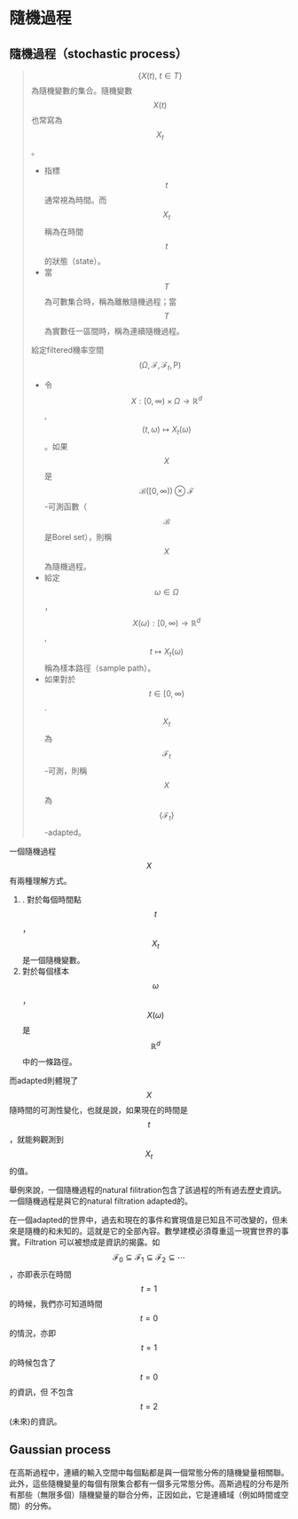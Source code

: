 # 隨機過程

## 隨機過程（stochastic process）

> $$\{X(t),  \ t \in T\}$$為隨機變數的集合。隨機變數$$X(t)$$也常寫為$$X_t$$。
>
> * 指標$$t$$通常視為時間。而$$X_t$$稱為在時間$$t$$的狀態（state）。
> * 當$$T$$為可數集合時，稱為離散隨機過程；當$$T$$為實數任一區間時，稱為連續隨機過程。
>
> 給定filtered機率空間$$(\Omega, \mathcal{F}, \mathcal{F}_t, \mathrm{P})$$
>
> * 令$$X: [0, \infty) \times \Omega \rightarrow \mathbb{R}^d$$, $$(t, \omega) \mapsto X_t(\omega)$$。如果$$X$$是$$\mathcal{B}([0, \infty)) \otimes \mathcal{F}$$-可測函數（$$\mathcal{B}$$是Borel set），則稱$$X$$為隨機過程。
> * 給定$$\omega \in \Omega$$，$$X(\omega): [0, \infty) \rightarrow \mathbb{R}^d$$, $$t \mapsto X_t(\omega)$$稱為樣本路徑（sample path）。
> * 如果對於$$t \in [0, \infty)$$. $$X_t$$為$$\mathcal{F}_t$$-可測，則稱$$X$$為$$\{\mathcal{F}_t\}$$-adapted。

一個隨機過程 $$X$$有兩種理解方式。

1. . 對於每個時間點$$t$$，$$X_t$$是一個隨機變數。
2. 對於每個樣本$$\omega$$，$$X(\omega)$$是$$\mathbb{R}^d$$中的一條路徑。

而adapted則體現了$$X$$隨時間的可測性變化，也就是說，如果現在的時間是$$t$$ ，就能夠觀測到$$X_t$$的值。

舉例來說，一個隨機過程的natural filitration包含了該過程的所有過去歷史資訊。一個隨機過程是與它的natural filtration adapted的。

在一個adapted的世界中，過去和現在的事件和實現值是已知且不可改變的，但未來是隨機的和未知的。這就是它的全部內容。數學建模必須尊重這一現實世界的事實。Filtration 可以被想成是資訊的揭露。如$$\mathcal{F}_0 \subseteq \mathcal{F}_1 \subseteq \mathcal{F}_2\subseteq \cdots$$，亦即表示在時間$$  t=1 $$的時候，我們亦可知道時間 $$ t=0$$  的情況，亦即 $$ t=1$$  的時候包含了  $$t=0$$  的資訊，但 不包含 $$ t=2$$  \(未來\)的資訊。

## Gaussian process

在高斯過程中，連續的輸入空間中每個點都是與一個常態分佈的隨機變量相關聯。此外，這些隨機變量的每個有限集合都有一個多元常態分佈。高斯過程的分布是所有那些（無限多個）隨機變量的聯合分佈，正因如此，它是連續域（例如時間或空間）的分佈。



